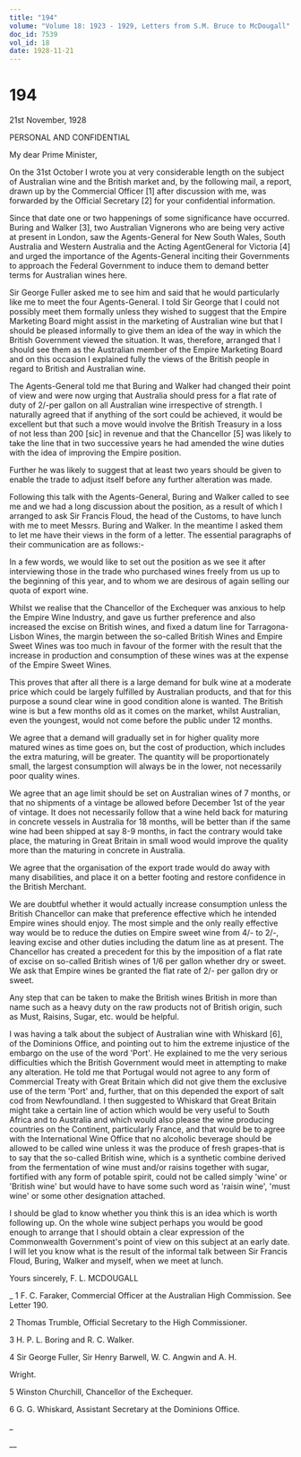 ```yaml
---
title: "194"
volume: "Volume 18: 1923 - 1929, Letters from S.M. Bruce to McDougall"
doc_id: 7539
vol_id: 18
date: 1928-11-21
---
```


# 194

21st November, 1928

PERSONAL AND CONFIDENTIAL

My dear Prime Minister,

On the 31st October I wrote you at very considerable length on the subject of Australian wine and the British market and, by the following mail, a report, drawn up by the Commercial Officer [1] after discussion with me, was forwarded by the Official Secretary [2] for your confidential information.

Since that date one or two happenings of some significance have occurred. Buring and Walker [3], two Australian Vignerons who are being very active at present in London, saw the Agents-General for New South Wales, South Australia and Western Australia and the Acting AgentGeneral for Victoria [4] and urged the importance of the Agents-General inciting their Governments to approach the Federal Government to induce them to demand better terms for Australian wines here.

Sir George Fuller asked me to see him and said that he would particularly like me to meet the four Agents-General. I told Sir George that I could not possibly meet them formally unless they wished to suggest that the Empire Marketing Board might assist in the marketing of Australian wine but that I should be pleased informally to give them an idea of the way in which the British Government viewed the situation. It was, therefore, arranged that I should see them as the Australian member of the Empire Marketing Board and on this occasion I explained fully the views of the British people in regard to British and Australian wine.

The Agents-General told me that Buring and Walker had changed their point of view and were now urging that Australia should press for a flat rate of duty of 2/-per gallon on all Australian wine irrespective of strength. I naturally agreed that if anything of the sort could be achieved, it would be excellent but that such a move would involve the British Treasury in a loss of not less than 200 [sic] in revenue and that the Chancellor [5] was likely to take the line that in two successive years he had amended the wine duties with the idea of improving the Empire position.

Further he was likely to suggest that at least two years should be given to enable the trade to adjust itself before any further alteration was made.

Following this talk with the Agents-General, Buring and Walker called to see me and we had a long discussion about the position, as a result of which I arranged to ask Sir Francis Floud, the head of the Customs, to have lunch with me to meet Messrs. Buring and Walker. In the meantime I asked them to let me have their views in the form of a letter. The essential paragraphs of their communication are as follows:-

In a few words, we would like to set out the position as we see it after interviewing those in the trade who purchased wines freely from us up to the beginning of this year, and to whom we are desirous of again selling our quota of export wine.

Whilst we realise that the Chancellor of the Exchequer was anxious to help the Empire Wine Industry, and gave us further preference and also increased the excise on British wines, and fixed a datum line for Tarragona-Lisbon Wines, the margin between the so-called British Wines and Empire Sweet Wines was too much in favour of the former with the result that the increase in production and consumption of these wines was at the expense of the Empire Sweet Wines.

This proves that after all there is a large demand for bulk wine at a moderate price which could be largely fulfilled by Australian products, and that for this purpose a sound clear wine in good condition alone is wanted. The British wine is but a few months old as it comes on the market, whilst Australian, even the youngest, would not come before the public under 12 months.

We agree that a demand will gradually set in for higher quality more matured wines as time goes on, but the cost of production, which includes the extra maturing, will be greater. The quantity will be proportionately small, the largest consumption will always be in the lower, not necessarily poor quality wines.

We agree that an age limit should be set on Australian wines of 7 months, or that no shipments of a vintage be allowed before December 1st of the year of vintage. It does not necessarily follow that a wine held back for maturing in concrete vessels in Australia for 18 months, will be better than if the same wine had been shipped at say 8-9 months, in fact the contrary would take place, the maturing in Great Britain in small wood would improve the quality more than the maturing in concrete in Australia.

We agree that the organisation of the export trade would do away with many disabilities, and place it on a better footing and restore confidence in the British Merchant.

We are doubtful whether it would actually increase consumption unless the British Chancellor can make that preference effective which he intended Empire wines should enjoy. The most simple and the only really effective way would be to reduce the duties on Empire sweet wine from 4/- to 2/-, leaving excise and other duties including the datum line as at present. The Chancellor has created a precedent for this by the imposition of a flat rate of excise on so-called British wines of 1/6 per gallon whether dry or sweet. We ask that Empire wines be granted the flat rate of 2/- per gallon dry or sweet.

Any step that can be taken to make the British wines British in more than name such as a heavy duty on the raw products not of British origin, such as Must, Raisins, Sugar, etc. would be helpful.

I was having a talk about the subject of Australian wine with Whiskard [6], of the Dominions Office, and pointing out to him the extreme injustice of the embargo on the use of the word 'Port'. He explained to me the very serious difficulties which the British Government would meet in attempting to make any alteration. He told me that Portugal would not agree to any form of Commercial Treaty with Great Britain which did not give them the exclusive use of the term 'Port' and, further, that on this depended the export of salt cod from Newfoundland. I then suggested to Whiskard that Great Britain might take a certain line of action which would be very useful to South Africa and to Australia and which would also please the wine producing countries on the Continent, particularly France, and that would be to agree with the International Wine Office that no alcoholic beverage should be allowed to be called wine unless it was the produce of fresh grapes-that is to say that the so-called British wine, which is a synthetic combine derived from the fermentation of wine must and/or raisins together with sugar, fortified with any form of potable spirit, could not be called simply 'wine' or 'British wine' but would have to have some such word as 'raisin wine', 'must wine' or some other designation attached.

I should be glad to know whether you think this is an idea which is worth following up. On the whole wine subject perhaps you would be good enough to arrange that I should obtain a clear expression of the Commonwealth Government's point of view on this subject at an early date. I will let you know what is the result of the informal talk between Sir Francis Floud, Buring, Walker and myself, when we meet at lunch.

Yours sincerely, F. L. MCDOUGALL 

_ 1 F. C. Faraker, Commercial Officer at the Australian High Commission. See Letter 190.

2 Thomas Trumble, Official Secretary to the High Commissioner.

3 H. P. L. Boring and R. C. Walker.

4 Sir George Fuller, Sir Henry Barwell, W. C. Angwin and A. H.

Wright.

5 Winston Churchill, Chancellor of the Exchequer.

6 G. G. Whiskard, Assistant Secretary at the Dominions Office.

_

__
